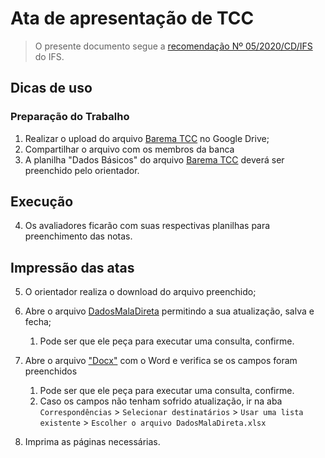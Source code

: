# Ata de apresentação de TCC

> O presente documento segue a [recomendação Nº 05/2020/CD/IFS](http://www.ifs.edu.br/images/arquivos/Proen/Documentos_Internos/CD_05.2020_-recomenda_aprovao_da_IN_04.2020_PROEN_Trabalho_de_Concluso_de_Cur_1.pdf) do IFS.


## Dicas de uso

### Preparação do Trabalho

1. Realizar o upload do arquivo [Barema TCC](./Barema%20TCC.xlsx) no Google Drive;
2. Compartilhar o arquivo com os membros da banca
3. A planilha "Dados Básicos" do arquivo [Barema TCC](./Barema%20TCC.xlsx) deverá ser preenchido pelo orientador.

## Execução 

4. Os avaliadores ficarão com suas respectivas planilhas para preenchimento das notas.

## Impressão das atas

5. O orientador realiza o download do arquivo preenchido;
6. Abre o arquivo [DadosMalaDireta](./DadosMalaDireta.xlsx) permitindo a sua atualização, salva e fecha;
   1. Pode ser que ele peça para executar uma consulta, confirme.
7. Abre o arquivo ["Docx"](./CD_05.2020_-recomenda_aprovao_da_IN_04.docx) com o Word e verifica se os campos foram preenchidos
   1. Pode ser que ele peça para executar uma consulta, confirme.
   2. Caso os campos não tenham sofrido atualização, ir na aba `Correspondências` > `Selecionar destinatários` > `Usar uma lista existente` > `Escolher o arquivo DadosMalaDireta.xlsx`
 
8. Imprima as páginas necessárias.

